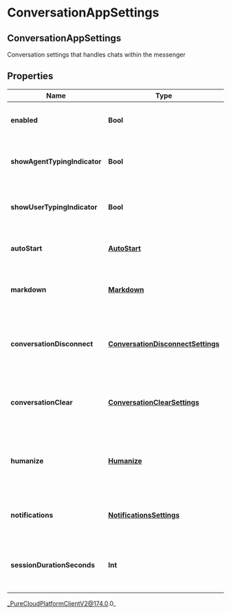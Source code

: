 # ConversationAppSettings

## ConversationAppSettings
Conversation settings that handles chats within the messenger

## Properties

|Name | Type | Description | Notes|
|------------ | ------------- | ------------- | -------------|
| **enabled** | **Bool** | The toggle to enable or disable conversations | [optional] |
| **showAgentTypingIndicator** | **Bool** | The toggle to enable or disable typing indicator for messenger | [optional] |
| **showUserTypingIndicator** | **Bool** | The toggle to enable or disable typing indicator for messenger | [optional] |
| **autoStart** | [**AutoStart**](AutoStart) | The auto start for the messenger conversation | [optional] |
| **markdown** | [**Markdown**](Markdown) | The markdown for the messenger app | [optional] |
| **conversationDisconnect** | [**ConversationDisconnectSettings**](ConversationDisconnectSettings) | The conversation disconnect settings for the messenger app | [optional] |
| **conversationClear** | [**ConversationClearSettings**](ConversationClearSettings) | The conversation clear settings for the messenger app | [optional] |
| **humanize** | [**Humanize**](Humanize) | The humanize conversations settings for the messenger app | [optional] |
| **notifications** | [**NotificationsSettings**](NotificationsSettings) | The notification settings for messenger apps | [optional] |
| **sessionDurationSeconds** | **Int** | The guest session duration settings for messenger conversations | [optional] |



_PureCloudPlatformClientV2@174.0.0_
